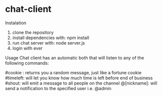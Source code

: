 # chat-client

Instalation
1) clone the repository
2) install dependencies with: npm install
3) run chat server with: node server.js
4) login with ever

Usage
Chat client has an automatic both that will listen to any of the following commands:

#cookie : returns you a random message, just like a fortune cookie
#timeleft: will let you know how much time is left before end of business
#shout: will emit a message to all people on the channel
@[nickname]: will send a notification to the specified user
    i.e. @admin